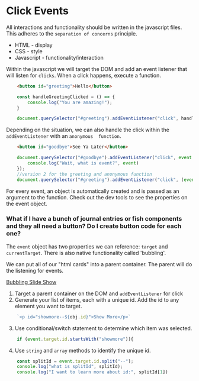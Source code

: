 # Click Events

All interactions and functionality should be written in the javascript files. This adheres to the `separation of concerns` principle. 

* HTML - display
* CSS - style
* Javascript - functionality/interaction

Within the javascript we will target the DOM and add an event listener that will listen for `clicks`. When a click happens, execute a function.


```html
	<button id="greeting">Hello</button>
```

```js
	const handleGreetingClicked = () => {
		console.log("You are amazing!");
	}

	document.querySelector("#greeting").addEventListener("click", handleGreetingClicked);

```
Depending on the situation, we can also handle the click within the `addEventListener` with an `anonymous  function`.

```html
	<button id="goodbye">See Ya Later</button>
```
```js
	document.querySelector("#goodbye").addEventListener("click", event => {
		console.log("Wait, what is event?", event)
	});
	//version 2 for the greeting and anonymous function
	document.querySelector("#greeting").addEventListener("click", (event) => handleGreetingClicked(event));
```

For every event, an object is automatically created and is passed as an argument to the function. Check out the dev tools to see the properties on the event object.



### What if I have a bunch of journal entries or fish components and they all need a button? Do I create button code for each one?

The `event` object has two properties we can reference: `target` and `currentTarget`. There is also native functionality called 'bubbling'.

We can put all of our "html cards" into a parent container. The parent will do the listening for events.

[Bubbling Slide Show](https://jamboard.google.com/d/1ACcVZd3--oIUwzzqHoKGWLeU4jAA2EDKh_RuyaRMc6Q/edit?usp=sharing)

1. Target a parent container on the DOM and `addEventListener` for click
1. Generate your list of items, each with a unique id. Add the id to any element you want to target.
```jsx
	`<p id="showmore--${obj.id}">Show More</p>`	
```
3. Use conditional/switch statement to determine which item was selected.
```js
	if (event.target.id.startsWith("showmore")){
```
4. Use `string` and `array` methods to identify the unique id.
```js
	const splitId = event.target.id.split("--");
	console.log("what is splitId", splitId);
	console.log("I want to learn more about id:", splitId[1])
```